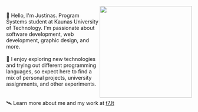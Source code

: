 <img align="right" src="https://github.com/justinnas/justinnas/assets/156369263/28e319f0-f6dc-48fa-b68f-2e1c577f9ebe" width="250">
<br>
🌌 Hello, I'm Justinas. Program Systems student at Kaunas University of Technology. I'm passionate about software development, web development, graphic design, and more.
<br>
<br>
🌠 I enjoy exploring new technologies and trying out different programming languages, so expect here to find a mix of personal projects, university assignments, and other experiments.
<br>
<br>
<br>
🛰️ Learn more about me and my work at <a href="https://t7.lt">t7.lt</a>
